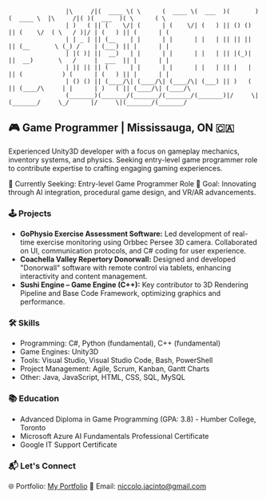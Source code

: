 <!--
**niccojacinto/niccojacinto** is a ✨ _special_ ✨ repository because its `README.md` (this file) appears on your GitHub profile.

Here are some ideas to get you started:

- 🔭 I’m currently working on ...
- 🌱 I’m currently learning ...
- 👯 I’m looking to collaborate on ...
- 🤔 I’m looking for help with ...
- 💬 Ask me about ...
- 📫 How to reach me: ...
- 😄 Pronouns: ...
- ⚡ Fun fact: ...
-->

```
                |\     /|(  ____ \( \      (  ____ \(  ___  )(       )(  ____ \  |\     /|( )(  ___  )( \      ( \      
                | )   ( || (    \/| (      | (    \/| (   ) || () () || (    \/  ( \   / )|/ | (   ) || (      | (      
                | | _ | || (__    | |      | |      | |   | || || || || (__       \ (_) /    | (___) || |      | |      
                | |( )| ||  __)   | |      | |      | |   | || |(_)| ||  __)       \   /     |  ___  || |      | |      
                | || || || (      | |      | |      | |   | || |   | || (           ) (      | (   ) || |      | |      
                | () () || (____/\| (____/\| (____/\| (___) || )   ( || (____/\     | |      | )   ( || (____/\| (____/\
                (_______)(_______/(_______/(_______/(_______)|/     \|(_______/     \_/      |/     \|(_______/(_______/
```

## 🎮 Game Programmer | Mississauga, ON 🇨🇦

Experienced Unity3D developer with a focus on gameplay mechanics, inventory systems, and physics. Seeking entry-level game programmer role to contribute expertise to crafting engaging gaming experiences.

🔭 Currently Seeking: Entry-level Game Programmer Role
🚀 Goal: Innovating through AI integration, procedural game design, and VR/AR advancements.

### 🕹️ Projects
- **GoPhysio Exercise Assessment Software:** Led development of real-time exercise monitoring using Orbbec Persee 3D camera. Collaborated on UI, communication protocols, and C# coding for user experience.
- **Coachella Valley Repertory Donorwall:** Designed and developed "Donorwall" software with remote control via tablets, enhancing interactivity and content management.
- **Sushi Engine – Game Engine (C++):** Key contributor to 3D Rendering Pipeline and Base Code Framework, optimizing graphics and performance.

### 🛠️ Skills
- Programming: C#, Python (fundamental), C++ (fundamental)
- Game Engines: Unity3D
- Tools: Visual Studio, Visual Studio Code, Bash, PowerShell
- Project Management: Agile, Scrum, Kanban, Gantt Charts
- Other: Java, JavaScript, HTML, CSS, SQL, MySQL

### 📚 Education
- Advanced Diploma in Game Programming (GPA: 3.8) - Humber College, Toronto
- Microsoft Azure AI Fundamentals Professional Certificate
- Google IT Support Certificate

### 📬 Let's Connect
🌐 Portfolio: [My Portfolio](https://niccojacinto.wixsite.com/divinyx/portfolio)
📧 Email: [niccolo.jacinto@gmail.com](mailto:niccolo.jacinto@gmail.com)

